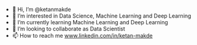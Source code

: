 - 👋 Hi, I’m @ketanmakde
- 👀 I’m interested in Data Science, Machine Learning and Deep Learning
- 🌱 I’m currently learning Machine Learning and Deep Learning
- 💞️ I’m looking to collaborate as Data Scientist
- 📫 How to reach me www.linkedin.com/in/ketan-makde

<!---
ketanmakde/ketanmakde is a ✨ special ✨ repository because its `README.md` (this file) appears on your GitHub profile.
You can click the Preview link to take a look at your changes.
--->
